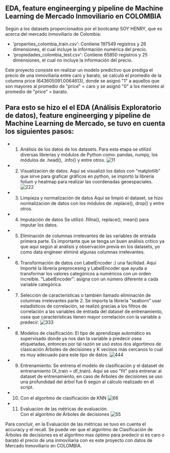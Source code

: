 ## EDA, feature engineerging y pipeline de Machine Learning de Mercado Inmoviliario en COLOMBIA
Según a los datasets proporcionados por el bootcamp SOY HENRY, que es acerca del mercado inmoviliario de Colombia:
- 'properties_colombia_train.csv': Contiene 197549 registros y 26 dimensiones, el cual incluye la información numérica del precio.
- 'propiedades_colombia_test.csv': Contiene 65850 registros y 25 dimensiones, el cual no incluye la información del precio.

Este proyecto consiste en realizar un modelo predictivo que prediga el precio de una inmoviliaria entre caro y barato, se calculó el promedio de la columna price (643605091.0064613), donde se asignó "1" a aquellos que son mayores al promedio de "price" = caro y se asignó "0" a los menores al promedio de "price" = barato.

## Para esto se hizo el el EDA (Análisis Exploratorio de datos), feature engineerging y pipeline de Machine Learning de Mercado, se tuvo en cuenta los siguientes pasos:

- 1. Análisis de los datos de los datasets.
Para esta etapa se utilizó diversas librerías y módulos de Python como: pandas,  numpy, los módulos de .head(), .info() y entre otros.
![11](https://user-images.githubusercontent.com/103965538/199861223-864d1ed0-0b40-4cb7-b24f-9fe22d1e51b2.PNG)

- 2. Visualización de datos.
Aquí se visualizó los datos con "matplotlib" que sirve para graficar gráficos en python, se importó la librería folium y heatmap para realizar las coordenadas geoespaciales.
![222](https://user-images.githubusercontent.com/103965538/199860332-9facfb23-ff9c-464e-bb36-18fc418f130a.PNG)

- 3. Limpieza y normalización de datos
Aquí se limpió el dataset, se hizo normalizacion de datos con los módulos de .replace(), drop()  y entre otros.
- 4. Imputación de datos 
Se utilizó .fillna(), replace(), mean() para imputar los datos.
- 5. Eliminación de columnas irrelevantes de las variables de entrada primera parte.
Es importante que se tenga un buen análisis crítico ya que aquí según al análisis y observación previa en los datasets, yo como data engineer eliminé algunas columnas irrelevantes.
- 6. Transformación de datos con LabelEncoder :) una facilidad.
Aquí Importé la librería preprocesing y LabelEncoder que ayuda a transformar los valores categóricos a numéricos con un orden increíble. "LabelEncoder": asigna con un número diferente a cada variable categórica.
- 7. Selección de características o también llamado eliminación de columnas irrelevantes parte 2.
Se importa la librería "seaborn" usar estadísticos de correlación, se realizó gracias a los filtros de correlación a las variables de entrada del dataset de entrenamiento, osea que características tienen mayor correlación con la variable a predecir.
![333](https://user-images.githubusercontent.com/103965538/199861476-96d001c0-9d95-49f5-a731-351204c38b57.PNG)

- 8. Modelos de clasificación: El tipo de aprendizaje automático es supervisado donde ya nos dan la variable a predecir osea etiquetadas, entonces por tal razón se usó estos dos algortimos de clasicación Árboles de decisiones y K vecinos más cercanos lo cual es muy adecuado para este tipo de datos. 
![444](https://user-images.githubusercontent.com/103965538/199860696-3842dc85-e9d0-4c7b-af2c-dabfd034af66.PNG)

- 9. Entrenamiento: Se entrena el modelo de clasificación y el dataset de entrenamiento (X_train = df_train).
Aquí se uso "fit" para entrenar al dataset de entrenamiento, en caso de Árboles de decisiones se uso una profundidad del árbol fue 6 según al cálculo realizado en el script.
- 10. Con el algoritmo de clasificación de KNN
![66](https://user-images.githubusercontent.com/103965538/199860980-90199c2a-d440-40cd-b92a-8318fdcd5dea.PNG)

- 11. Evaluacíon de las métricas de evaluación.<br>
Con el algoritmo de Árboles de decisiones
![55](https://user-images.githubusercontent.com/103965538/199860907-d74a973e-dcab-45a6-a7d3-7709e6692c99.PNG)

Para concluir, en la Evaluación de las métricas se tuvo en cuenta el accuracy y el recall.
Se puede ver que el algoritmo de Clasificación de Árboles de decisiones es el algoritmo mas óptimo para predecir si es caro o barato el precio de una inmoviliaria con es este proyecto con datos de Mercado Inmoviliario en COLOMBIA.

